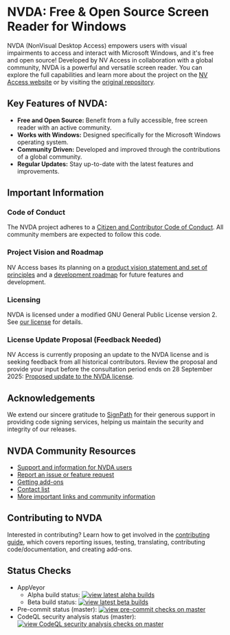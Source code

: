 # NVDA: Free & Open Source Screen Reader for Windows

NVDA (NonVisual Desktop Access) empowers users with visual impairments to access and interact with Microsoft Windows, and it's free and open source! Developed by NV Access in collaboration with a global community, NVDA is a powerful and versatile screen reader. You can explore the full capabilities and learn more about the project on the [NV Access website](http://www.nvaccess.org/) or by visiting the [original repository](https://github.com/nvaccess/nvda).

## Key Features of NVDA:

*   **Free and Open Source:** Benefit from a fully accessible, free screen reader with an active community.
*   **Works with Windows:** Designed specifically for the Microsoft Windows operating system.
*   **Community Driven:** Developed and improved through the contributions of a global community.
*   **Regular Updates:** Stay up-to-date with the latest features and improvements.

## Important Information

### Code of Conduct

The NVDA project adheres to a [Citizen and Contributor Code of Conduct](CODE_OF_CONDUCT.md). All community members are expected to follow this code.

### Project Vision and Roadmap

NV Access bases its planning on a [product vision statement and set of principles](./projectDocs/product_vision.md) and a [development roadmap](https://www.nvaccess.org/post/nvda-roadmap/) for future features and development.

### Licensing

NVDA is licensed under a modified GNU General Public License version 2. See [our license](./copying.txt) for details.

### License Update Proposal (Feedback Needed)

NV Access is currently proposing an update to the NVDA license and is seeking feedback from all historical contributors. Review the proposal and provide your input before the consultation period ends on 28 September 2025: [Proposed update to the NVDA license](https://github.com/nvaccess/nvda/discussions/18574).

## Acknowledgements

We extend our sincere gratitude to [SignPath](https://www.signpath.io/) for their generous support in providing code signing services, helping us maintain the security and integrity of our releases.

## NVDA Community Resources

*   [Support and information for NVDA users](https://www.nvaccess.org/get-help/)
*   [Report an issue or feature request](./projectDocs/issues/readme.md)
*   [Getting add-ons](https://download.nvaccess.org/documentation/userGuide.html#AddonsManager)
*   [Contact list](./projectDocs/community/expertsList.md)
*   [More important links and community information](./projectDocs/community/readme.md)

## Contributing to NVDA

Interested in contributing? Learn how to get involved in the [contributing guide](./.github/CONTRIBUTING.md), which covers reporting issues, testing, translating, contributing code/documentation, and creating add-ons.

## Status Checks

*   AppVeyor
    *   Alpha build status: [![view latest alpha builds](https://ci.appveyor.com/api/projects/status/sqeer6p8lc80lvqe/branch/master?svg=true)](https://ci.appveyor.com/project/NVAccess/nvda/branch/master)
    *   Beta build status: [![view latest beta builds](https://ci.appveyor.com/api/projects/status/sqeer6p8lc80lvqe/branch/beta?svg=true)](https://ci.appveyor.com/project/NVAccess/nvda/branch/beta)
*   Pre-commit status (master): [![view pre-commit checks on master](https://results.pre-commit.ci/badge/github/nvaccess/nvda/master.svg)](https://results.pre-commit.ci/latest/github/nvaccess/nvda/master)
*   CodeQL security analysis status (master): [![view CodeQL security analysis checks on master](https://github.com/nvaccess/nvda/actions/workflows/github-code-scanning/codeql/badge.svg?branch=master)](https://github.com/nvaccess/nvda/actions/workflows/github-code-scanning/codeql?query=branch%3Amaster)